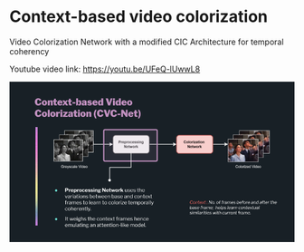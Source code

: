 # Context-based video colorization 
Video Colorization Network with a modified CIC Architecture for temporal coherency

Youtube video link: https://youtu.be/UFeQ-lUwwL8

<img src="images/network.png" alt="img01" width="1200"/>

